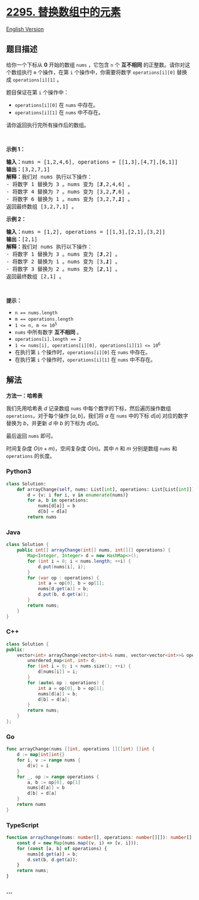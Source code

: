 # [2295. 替换数组中的元素](https://leetcode.cn/problems/replace-elements-in-an-array)

[English Version](/solution/2200-2299/2295.Replace%20Elements%20in%20an%20Array/README_EN.md)

## 题目描述

<!-- 这里写题目描述 -->

<p>给你一个下标从 <strong>0</strong>&nbsp;开始的数组&nbsp;<code>nums</code>&nbsp;，它包含 <code>n</code>&nbsp;个 <strong>互不相同</strong>&nbsp;的正整数。请你对这个数组执行 <code>m</code>&nbsp;个操作，在第 <code>i</code>&nbsp;个操作中，你需要将数字&nbsp;<code>operations[i][0]</code> 替换成&nbsp;<code>operations[i][1]</code>&nbsp;。</p>

<p>题目保证在第 <code>i</code>&nbsp;个操作中：</p>

<ul>
	<li><code>operations[i][0]</code>&nbsp;在&nbsp;<code>nums</code>&nbsp;中存在。</li>
	<li><code>operations[i][1]</code>&nbsp;在&nbsp;<code>nums</code>&nbsp;中不存在。</li>
</ul>

<p>请你返回执行完所有操作后的数组。</p>

<p>&nbsp;</p>

<p><strong>示例 1：</strong></p>

<pre><b>输入：</b>nums = [1,2,4,6], operations = [[1,3],[4,7],[6,1]]
<b>输出：</b>[3,2,7,1]
<b>解释：</b>我们对 nums 执行以下操作：
- 将数字 1 替换为 3 。nums 变为 [<em><strong>3</strong></em>,2,4,6] 。
- 将数字 4 替换为 7 。nums 变为 [3,2,<em><strong>7</strong></em>,6] 。
- 将数字 6 替换为 1 。nums 变为 [3,2,7,<em><strong>1</strong></em>] 。
返回最终数组 [3,2,7,1] 。
</pre>

<p><strong>示例 2：</strong></p>

<pre><b>输入：</b>nums = [1,2], operations = [[1,3],[2,1],[3,2]]
<b>输出：</b>[2,1]
<b>解释：</b>我们对 nums 执行以下操作：
- 将数字 1 替换为 3 。nums 变为 [<em><strong>3</strong></em>,2] 。
- 将数字 2 替换为 1 。nums 变为 [3,<em><strong>1</strong></em>] 。
- 将数字 3 替换为 2 。nums 变为 [<em><strong>2</strong></em>,1] 。
返回最终数组 [2,1] 。
</pre>

<p>&nbsp;</p>

<p><strong>提示：</strong></p>

<ul>
	<li><code>n == nums.length</code></li>
	<li><code>m == operations.length</code></li>
	<li><code>1 &lt;= n, m &lt;= 10<sup>5</sup></code></li>
	<li><code>nums</code>&nbsp;中所有数字 <strong>互不相同</strong>&nbsp;。</li>
	<li><code>operations[i].length == 2</code></li>
	<li><code>1 &lt;= nums[i], operations[i][0], operations[i][1] &lt;= 10<sup>6</sup></code></li>
	<li>在执行第&nbsp;<code>i</code> 个操作时，<code>operations[i][0]</code>&nbsp;在&nbsp;<code>nums</code>&nbsp;中存在。</li>
	<li>在执行第&nbsp;<code>i</code>&nbsp;个操作时，<code>operations[i][1]</code>&nbsp;在&nbsp;<code>nums</code>&nbsp;中不存在。</li>
</ul>

## 解法

<!-- 这里可写通用的实现逻辑 -->

**方法一：哈希表**

我们先用哈希表 $d$ 记录数组 `nums` 中每个数字的下标，然后遍历操作数组 `operations`，对于每个操作 $[a, b]$，我们将 $a$ 在 `nums` 中的下标 $d[a]$ 对应的数字替换为 $b$，并更新 $d$ 中 $b$ 的下标为 $d[a]$。

最后返回 `nums` 即可。

时间复杂度 $O(n + m)$，空间复杂度 $O(n)$。其中 $n$ 和 $m$ 分别是数组 `nums` 和 `operations` 的长度。

<!-- tabs:start -->

### **Python3**

<!-- 这里可写当前语言的特殊实现逻辑 -->

```python
class Solution:
    def arrayChange(self, nums: List[int], operations: List[List[int]]) -> List[int]:
        d = {v: i for i, v in enumerate(nums)}
        for a, b in operations:
            nums[d[a]] = b
            d[b] = d[a]
        return nums
```

### **Java**

<!-- 这里可写当前语言的特殊实现逻辑 -->

```java
class Solution {
    public int[] arrayChange(int[] nums, int[][] operations) {
        Map<Integer, Integer> d = new HashMap<>();
        for (int i = 0; i < nums.length; ++i) {
            d.put(nums[i], i);
        }
        for (var op : operations) {
            int a = op[0], b = op[1];
            nums[d.get(a)] = b;
            d.put(b, d.get(a));
        }
        return nums;
    }
}
```

### **C++**

```cpp
class Solution {
public:
    vector<int> arrayChange(vector<int>& nums, vector<vector<int>>& operations) {
        unordered_map<int, int> d;
        for (int i = 0; i < nums.size(); ++i) {
            d[nums[i]] = i;
        }
        for (auto& op : operations) {
            int a = op[0], b = op[1];
            nums[d[a]] = b;
            d[b] = d[a];
        }
        return nums;
    }
};
```

### **Go**

```go
func arrayChange(nums []int, operations [][]int) []int {
	d := map[int]int{}
	for i, v := range nums {
		d[v] = i
	}
	for _, op := range operations {
		a, b := op[0], op[1]
		nums[d[a]] = b
		d[b] = d[a]
	}
	return nums
}
```

### **TypeScript**

```ts
function arrayChange(nums: number[], operations: number[][]): number[] {
    const d = new Map(nums.map((v, i) => [v, i]));
    for (const [a, b] of operations) {
        nums[d.get(a)] = b;
        d.set(b, d.get(a));
    }
    return nums;
}
```

### **...**

```

```

<!-- tabs:end -->
